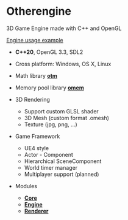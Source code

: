 # Otherengine

3D Game Engine made with C++ and OpenGL

[Engine usage example](https://github.com/Othereum/Otherengine-TestGame)

* **C++20**, OpenGL 3.3, SDL2

* Cross platform: Windows, OS X, Linux

* Math library [**otm**](https://github.com/Othereum/otm)

* Memory pool library [**omem**](https://github.com/Othereum/omem)

* 3D Rendering
  * Support custom GLSL shader
  * 3D Mesh (custom format .omesh)
  * Texture (jpg, png, ...)

* Game Framework
  * UE4 style
  * Actor - Component
  * Hierarchical SceneComponent
  * World timer manager
  * Multiplayer support (planned)

* Modules
  * [**Core**](https://github.com/Othereum/Otherengine/tree/master/Source/Runtime/Core)
  * [**Engine**](https://github.com/Othereum/Otherengine/tree/master/Source/Runtime/Engine)
  * [**Renderer**](https://github.com/Othereum/Otherengine/tree/master/Source/Runtime/Renderer)
